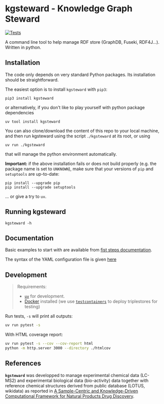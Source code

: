 # kgsteward - Knowledge Graph Steward

[![Tests](https://github.com/sib-swiss/kgsteward/actions/workflows/tests.yml/badge.svg)](https://github.com/sib-swiss/kgsteward/actions/workflows/tests.yml)

A command line tool to help manage RDF store (GraphDB, Fuseki, RDF4J...). Written in python.

## Installation

The code only depends on very standard Python packages. Its installation should be straightforward.

The easiest option is to install `kgsteward` with `pip3`:

```shell
pip3 install kgsteward
```
or alternatively, if you don't like to play yourself with python package dependencies 

```shell
uv tool install kgsteward
```

You can also clone/download the content of this repo to your local machine, and then 
run kgsteward using the script `./kgsteward` at its root, or using

```shell
uv run ./kgsteward
```
that will manage the python environment automatically.

**Important:** if the above installation fails or does not build properly (e.g. the package name is set to `UNKNOWN`), make sure that your versions of `pip` and `setuptools` are up-to-date:

```shell
pip install --upgrade pip
pip install --upgrade setuptools
```

... or give a try to `uv`.

## Running kgsteward

```shell
kgsteward -h
```

## Documentation

Basic examples to start with are available from [fist steps documentation](doc/first_steps/README.md). 

The syntax of the YAML configuration file is given [here](doc/yamldoc.md)

## Development

> Requirements:
>
> - [`uv`](https://docs.astral.sh/uv/) for development.
> - [Docker](https://docs.docker.com/engine/install/) installed (we use [`testcontainers`](https://github.com/testcontainers/testcontainers-python) to deploy triplestores for testing)

Run tests, `-s` will print all outputs:

```bash
uv run pytest -s
```

With HTML coverage report:

```bash
uv run pytest -s --cov --cov-report html
python -m http.server 3000 --directory ./htmlcov
```

## References

__`kgsteward`__ was developped to manage experimental chemical data (LC-MS2) and experimental biological data (bio-activity) data together with reference chemical structures derived from public database (LOTUS, wikidata) as reported in [A Sample-Centric and Knowledge-Driven Computational Framework for Natural Products Drug Discovery](https://doi.org/10.1021/acscentsci.3c00800).
